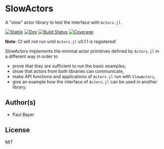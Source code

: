 # SlowActors

A "slow" actor library to test the interface with `Actors.jl`.

[![Stable](https://img.shields.io/badge/docs-stable-blue.svg)](https://JuliaActors.github.io/SlowActors.jl/stable)
[![Dev](https://img.shields.io/badge/docs-dev-blue.svg)](https://JuliaActors.github.io/SlowActors.jl/dev)
[![Build Status](https://github.com/JuliaActors/SlowActors.jl/workflows/CI/badge.svg)](https://github.com/JuliaActors/SlowActors.jl/actions)
[![Coverage](https://codecov.io/gh/JuliaActors/SlowActors.jl/branch/master/graph/badge.svg)](https://codecov.io/gh/JuliaActors/SlowActors.jl)

**Note:** CI will not run until `Actors.jl` v0.1.1 is registered!

SlowActors implements the minimal actor primitives defined by `Actors.jl` in a different way in order to

- prove that they are sufficient to run the basic examples,
- show that actors from both libraries can communicate,
- make API functions and applications of `Actors.jl` run with `SlowActors`,
- give an example how the interface of `Actors.jl` can be used in another library.

## Author(s)

- Paul Bayer

## License

MIT
